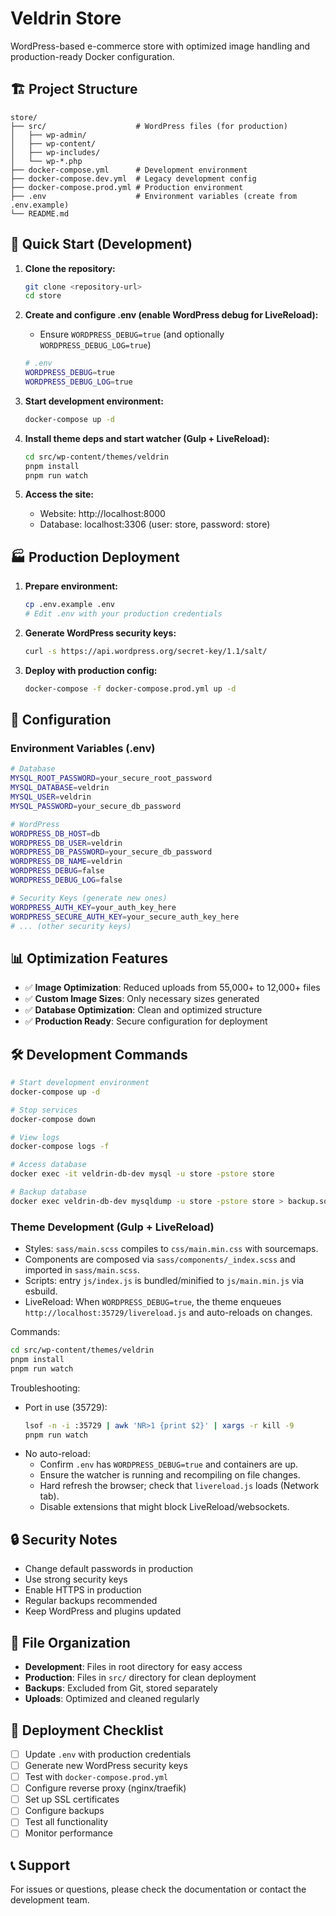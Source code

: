 # Veldrin Store

WordPress-based e-commerce store with optimized image handling and production-ready Docker configuration.

## 🏗️ Project Structure

```
store/
├── src/                    # WordPress files (for production)
│   ├── wp-admin/
│   ├── wp-content/
│   ├── wp-includes/
│   └── wp-*.php
├── docker-compose.yml      # Development environment
├── docker-compose.dev.yml  # Legacy development config
├── docker-compose.prod.yml # Production environment
├── .env                    # Environment variables (create from .env.example)
└── README.md
```

## 🚀 Quick Start (Development)

1. **Clone the repository:**
   ```bash
   git clone <repository-url>
   cd store
   ```

2. **Create and configure .env (enable WordPress debug for LiveReload):**
   - Ensure `WORDPRESS_DEBUG=true` (and optionally `WORDPRESS_DEBUG_LOG=true`)
   ```bash
   # .env
   WORDPRESS_DEBUG=true
   WORDPRESS_DEBUG_LOG=true
   ```

3. **Start development environment:**
   ```bash
   docker-compose up -d
   ```

4. **Install theme deps and start watcher (Gulp + LiveReload):**
   ```bash
   cd src/wp-content/themes/veldrin
   pnpm install
   pnpm run watch
   ```

5. **Access the site:**
   - Website: http://localhost:8000
   - Database: localhost:3306 (user: store, password: store)

## 🏭 Production Deployment

1. **Prepare environment:**
   ```bash
   cp .env.example .env
   # Edit .env with your production credentials
   ```

2. **Generate WordPress security keys:**
   ```bash
   curl -s https://api.wordpress.org/secret-key/1.1/salt/
   ```

3. **Deploy with production config:**
   ```bash
   docker-compose -f docker-compose.prod.yml up -d
   ```

## 🔧 Configuration

### Environment Variables (.env)

```bash
# Database
MYSQL_ROOT_PASSWORD=your_secure_root_password
MYSQL_DATABASE=veldrin
MYSQL_USER=veldrin
MYSQL_PASSWORD=your_secure_db_password

# WordPress
WORDPRESS_DB_HOST=db
WORDPRESS_DB_USER=veldrin
WORDPRESS_DB_PASSWORD=your_secure_db_password
WORDPRESS_DB_NAME=veldrin
WORDPRESS_DEBUG=false
WORDPRESS_DEBUG_LOG=false

# Security Keys (generate new ones)
WORDPRESS_AUTH_KEY=your_auth_key_here
WORDPRESS_SECURE_AUTH_KEY=your_secure_auth_key_here
# ... (other security keys)
```

## 📊 Optimization Features

- ✅ **Image Optimization**: Reduced uploads from 55,000+ to 12,000+ files
- ✅ **Custom Image Sizes**: Only necessary sizes generated
- ✅ **Database Optimization**: Clean and optimized structure
- ✅ **Production Ready**: Secure configuration for deployment

## 🛠️ Development Commands

```bash
# Start development environment
docker-compose up -d

# Stop services
docker-compose down

# View logs
docker-compose logs -f

# Access database
docker exec -it veldrin-db-dev mysql -u store -pstore store

# Backup database
docker exec veldrin-db-dev mysqldump -u store -pstore store > backup.sql
```

### Theme Development (Gulp + LiveReload)

- Styles: `sass/main.scss` compiles to `css/main.min.css` with sourcemaps.
- Components are composed via `sass/components/_index.scss` and imported in `sass/main.scss`.
- Scripts: entry `js/index.js` is bundled/minified to `js/main.min.js` via esbuild.
- LiveReload: When `WORDPRESS_DEBUG=true`, the theme enqueues `http://localhost:35729/livereload.js` and auto-reloads on changes.

Commands:
```bash
cd src/wp-content/themes/veldrin
pnpm install
pnpm run watch
```

Troubleshooting:
- Port in use (35729):
  ```bash
  lsof -n -i :35729 | awk 'NR>1 {print $2}' | xargs -r kill -9
  pnpm run watch
  ```
- No auto-reload:
  - Confirm `.env` has `WORDPRESS_DEBUG=true` and containers are up.
  - Ensure the watcher is running and recompiling on file changes.
  - Hard refresh the browser; check that `livereload.js` loads (Network tab).
  - Disable extensions that might block LiveReload/websockets.

## 🔒 Security Notes

- Change default passwords in production
- Use strong security keys
- Enable HTTPS in production
- Regular backups recommended
- Keep WordPress and plugins updated

## 📁 File Organization

- **Development**: Files in root directory for easy access
- **Production**: Files in `src/` directory for clean deployment
- **Backups**: Excluded from Git, stored separately
- **Uploads**: Optimized and cleaned regularly

## 🚀 Deployment Checklist

- [ ] Update `.env` with production credentials
- [ ] Generate new WordPress security keys
- [ ] Test with `docker-compose.prod.yml`
- [ ] Configure reverse proxy (nginx/traefik)
- [ ] Set up SSL certificates
- [ ] Configure backups
- [ ] Test all functionality
- [ ] Monitor performance

## 📞 Support

For issues or questions, please check the documentation or contact the development team.